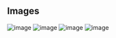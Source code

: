 ## Images
![image](https://github.com/user-attachments/assets/e51bce5e-8ab6-4dea-947c-627a3e0636eb)
![image](https://github.com/user-attachments/assets/631bcb75-d8cb-474f-973e-56e1f1c65cec)
![image](https://github.com/user-attachments/assets/21df5d6e-895f-446e-9763-670b37e49209)
![image](https://github.com/user-attachments/assets/cff2194a-2639-48de-89e9-1e0fb0f86c68)
